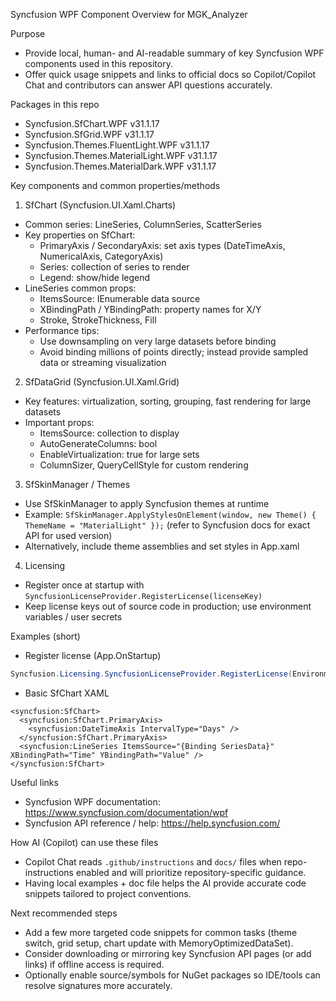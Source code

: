 Syncfusion WPF Component Overview for MGK_Analyzer

Purpose
- Provide local, human- and AI-readable summary of key Syncfusion WPF components used in this repository.
- Offer quick usage snippets and links to official docs so Copilot/Copilot Chat and contributors can answer API questions accurately.

Packages in this repo
- Syncfusion.SfChart.WPF v31.1.17
- Syncfusion.SfGrid.WPF v31.1.17
- Syncfusion.Themes.FluentLight.WPF v31.1.17
- Syncfusion.Themes.MaterialLight.WPF v31.1.17
- Syncfusion.Themes.MaterialDark.WPF v31.1.17

Key components and common properties/methods

1) SfChart (Syncfusion.UI.Xaml.Charts)
- Common series: LineSeries, ColumnSeries, ScatterSeries
- Key properties on SfChart:
  - PrimaryAxis / SecondaryAxis: set axis types (DateTimeAxis, NumericalAxis, CategoryAxis)
  - Series: collection of series to render
  - Legend: show/hide legend
- LineSeries common props:
  - ItemsSource: IEnumerable data source
  - XBindingPath / YBindingPath: property names for X/Y
  - Stroke, StrokeThickness, Fill
- Performance tips:
  - Use downsampling on very large datasets before binding
  - Avoid binding millions of points directly; instead provide sampled data or streaming visualization

2) SfDataGrid (Syncfusion.UI.Xaml.Grid)
- Key features: virtualization, sorting, grouping, fast rendering for large datasets
- Important props:
  - ItemsSource: collection to display
  - AutoGenerateColumns: bool
  - EnableVirtualization: true for large sets
  - ColumnSizer, QueryCellStyle for custom rendering

3) SfSkinManager / Themes
- Use SfSkinManager to apply Syncfusion themes at runtime
- Example: `SfSkinManager.ApplyStylesOnElement(window, new Theme() { ThemeName = "MaterialLight" });` (refer to Syncfusion docs for exact API for used version)
- Alternatively, include theme assemblies and set styles in App.xaml

4) Licensing
- Register once at startup with `SyncfusionLicenseProvider.RegisterLicense(licenseKey)`
- Keep license keys out of source code in production; use environment variables / user secrets

Examples (short)

- Register license (App.OnStartup)
```csharp
Syncfusion.Licensing.SyncfusionLicenseProvider.RegisterLicense(Environment.GetEnvironmentVariable("SYNCFUSION_LICENSE"));
```

- Basic SfChart XAML
```xaml
<syncfusion:SfChart>
  <syncfusion:SfChart.PrimaryAxis>
    <syncfusion:DateTimeAxis IntervalType="Days" />
  </syncfusion:SfChart.PrimaryAxis>
  <syncfusion:LineSeries ItemsSource="{Binding SeriesData}" XBindingPath="Time" YBindingPath="Value" />
</syncfusion:SfChart>
```

Useful links
- Syncfusion WPF documentation: https://www.syncfusion.com/documentation/wpf
- Syncfusion API reference / help: https://help.syncfusion.com/

How AI (Copilot) can use these files
- Copilot Chat reads `.github/instructions` and `docs/` files when repo-instructions enabled and will prioritize repository-specific guidance.
- Having local examples + doc file helps the AI provide accurate code snippets tailored to project conventions.

Next recommended steps
- Add a few more targeted code snippets for common tasks (theme switch, grid setup, chart update with MemoryOptimizedDataSet).
- Consider downloading or mirroring key Syncfusion API pages (or add links) if offline access is required.
- Optionally enable source/symbols for NuGet packages so IDE/tools can resolve signatures more accurately.
